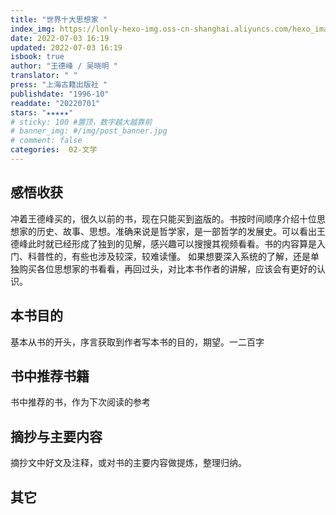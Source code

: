 ```yaml
---
title: "世界十大思想家 "
index_img: https://lonly-hexo-img.oss-cn-shanghai.aliyuncs.com/hexo_images/世界十大思想家_/1656836383389.png
date: 2022-07-03 16:19
updated: 2022-07-03 16:19
isbook: true
author: "王德峰 / 吴晓明 "
translator: " "
press: "上海古籍出版社 "
publishdate: "1996-10"
readdate: "20220701"
stars: "★★★★★" 
# sticky: 100 #置顶，数字越大越靠前
# banner_img: #/img/post_banner.jpg
# comment: false
categories:  02-文学
---
```


## 感悟收获
冲着王德峰买的，很久以前的书，现在只能买到盗版的。书按时间顺序介绍十位思想家的历史、故事、思想。准确来说是哲学家，是一部哲学的发展史。可以看出王德峰此时就已经形成了独到的见解，感兴趣可以搜搜其视频看看。书的内容算是入门、科普性的，有些也涉及较深，较难读懂。
如果想要深入系统的了解，还是单独购买各位思想家的书看看，再回过头，对比本书作者的讲解，应该会有更好的认识。

<!--more-->

## 本书目的
基本从书的开头，序言获取到作者写本书的目的，期望。一二百字
## 书中推荐书籍
书中推荐的书，作为下次阅读的参考
## 摘抄与主要内容
摘抄文中好文及注释，或对书的主要内容做提炼，整理归纳。
## 其它

